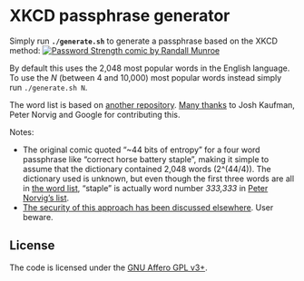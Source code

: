 XKCD passphrase generator
===

Simply run **`./generate.sh`** to generate a passphrase based on the XKCD method: [![Password Strength comic by Randall Munroe](https://imgs.xkcd.com/comics/password_strength.png)](https://xkcd.com/936/)

By default this uses the 2,048 most popular words in the English language. To use the *N* (between 4 and 10,000) most popular words instead simply run `./generate.sh N`.

The word list is based on [another repository](https://github.com/first20hours/google-10000-english). [Many thanks](CREDITS.md) to Josh Kaufman, Peter Norvig and Google for contributing this.

Notes:

- The original comic quoted “~44 bits of entropy” for a four word passphrase like “correct horse battery staple”, making it simple to assume that the dictionary contained 2,048 words (2^(44/4)). The dictionary used is unknown, but even though the first three words are all in [the word list](words.txt), “staple” is actually word number *333,333* in [Peter Norvig’s list](http://norvig.com/ngrams/count_1w.txt).
- [The security of this approach has been discussed elsewhere](https://security.stackexchange.com/q/6095/1220). User beware.

License
---

The code is licensed under the [GNU Affero GPL v3+](LICENSE).
